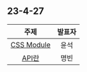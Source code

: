 

## 23-4-27

| 주제 | 발표자 |
| :----: | :---: |
| [CSS Module](./weekly/CSS_Module_동작방식/CSS_Module_동작방식.md) | 윤석 |
| [API란](./weekly/API란.md) | 명빈 |